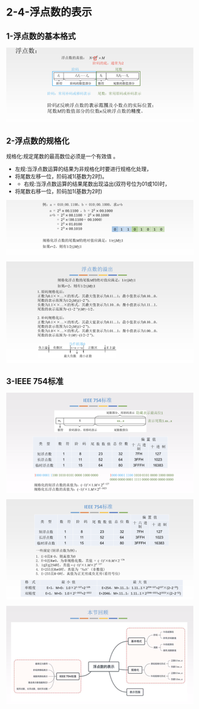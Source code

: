 # 2-4-浮点数的表示

## 1-浮点数的基本格式

![](../../.gitbook/assets/image%20%28170%29.png)

## 2-浮点数的规格化

规格化:规定尾数的最高数位必须是一个有效值 。

* 左规:当浮点数运算的结果为非规格化时要进行规格化处理，
* 将尾数左移一位，阶码减1\(基数为2时\)。
* * 右规:当浮点数运算的结果尾数出现溢出\(双符号位为01或10\)时，
* 将尾数右移一位，阶码加1\(基数为2时\)

![](../../.gitbook/assets/image%20%28325%29.png)

![](../../.gitbook/assets/image%20%2898%29.png)

## 3-IEEE 754标准

![](../../.gitbook/assets/image%20%28222%29.png)

![](../../.gitbook/assets/image%20%2848%29.png)

![](../../.gitbook/assets/image%20%28134%29.png)

